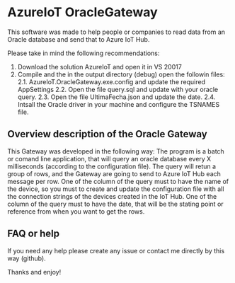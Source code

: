 # AzureIoT OracleGateway
This software was made to help people or companies to read data from an Oracle database and send that to Azure IoT Hub.

Please take in mind the following recommendations:

1. Download the solution AzureIoT and open it in VS 20017
2. Compile and the in the output directory (debug) open the followin files:
2.1. AzureIoT.OracleGateway.exe.config and update the required AppSettings
2.2. Open the file query.sql and update with your oracle query.
2.3. Open the file UltimaFecha.json and update the date.
2.4. Intsall the Oracle driver in your machine and configure the TSNAMES file.

## Overview description of the Oracle Gateway

This Gateway was developed in the following way:
The program is a batch or comand line application, that will query an oracle database every X milliseconds (according to the configuration file).
The query will retun a group of rows, and the Gateway are going to send to Azure IoT Hub each message per row.
One of the column of the query must to have the name of the device, so you must to create and update the configuration file with all the connection strings of the devices created in the IoT Hub.
One of the column of the query must to have the date, that will be the stating point or reference from when you want to get the rows.

## FAQ or help

If you need any help please create any issue or contact me directly by this way (github).

Thanks and enjoy!
